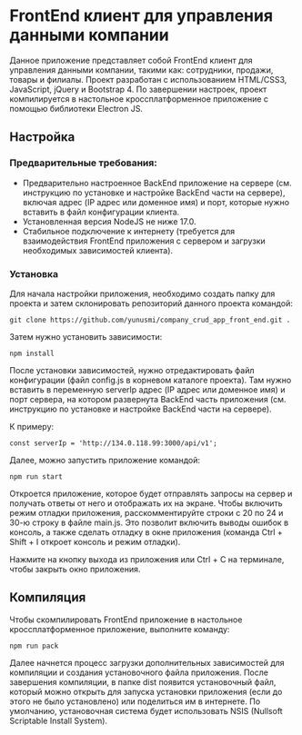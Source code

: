 <h1>FrontEnd клиент для управления данными компании</h1>

<p>Данное приложение представляет собой FrontEnd клиент для управления данными компании, такими как: сотрудники, продажи, товары и филиалы. Проект разработан с использованием HTML/CSS3, JavaScript, jQuery и Bootstrap 4. По завершении настроек, проект компилируется в настольное кроссплатформенное приложение с помощью библиотеки Electron JS.</p>

<h2>Настройка</h2>

<h3>Предварительные требования:</h3>

<ul>
  <li>Предварительно настроенное BackEnd приложение на сервере (см. инструкцию по установке и настройке BackEnd части на сервере), включая адрес (IP адрес или доменное имя) и порт, которые нужно вставить в файл конфигурации клиента.</li>
  <li>Установленная версия NodeJS не ниже 17.0.</li>
  <li>Стабильное подключение к интернету (требуется для взаимодействия FrontEnd приложения с сервером и загрузки необходимых зависимостей клиента).</li>
</ul>

<h3>Установка</h3>

<p>Для начала настройки приложения, необходимо создать папку для проекта и затем склонировать репозиторий данного проекта командой:</p>

<pre><code>git clone https://github.com/yunusmi/company_crud_app_front_end.git .
</code></pre>

<p>Затем нужно установить зависимости:</p>

<pre><code>npm install
</code></pre>

<p>После установки зависимостей, нужно отредактировать файл конфигурации (файл config.js в корневом каталоге проекта). Там нужно вставить в переменную serverIp адрес (IP адрес или доменное имя) и порт сервера, на котором развернута BackEnd часть приложения (см. инструкцию по установке и настройке BackEnd части на сервере).</p>

<p>К примеру:</p>

<pre><code>const serverIp = 'http://134.0.118.99:3000/api/v1';
</code></pre>

<p>Далее, можно запустить приложение командой:</p>

<pre><code>npm run start
</code></pre>

<p>Откроется приложение, которое будет отправлять запросы на сервер и получать ответы от него и отображать их на экране. Чтобы включить режим отладки приложения, расскомментируйте строки с 20 по 24 и 30-ю строку в файле main.js. Это позволит включить выводы ошибок в консоль, а также сделать отладку в окне приложения (команда Ctrl + Shift + I откроет консоль и режим отладки).</p>

<p>Нажмите на кнопку выхода из приложения или Ctrl + C на терминале, чтобы закрыть окно приложения.</p>

<h2>Компиляция</h2>

<p>Чтобы скомпилировать FrontEnd приложение в настольное кроссплатформенное приложение, выполните команду:</p>

<pre><code>npm run pack
</code></pre>

<p>Далее начнется процесс загрузки дополнительных зависимостей для компиляции и создания установочного файла приложения. После завершения компиляции, в папке dist появится установочный файл, который можно открыть для запуска установки приложения (если до этого не было установлено) или поделиться им в интернете. По умолчанию, установочная система будет использовать NSIS (Nullsoft Scriptable Install System).</p>
